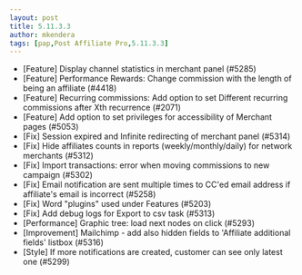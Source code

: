```yaml
---
layout: post
title: 5.11.3.3
author: mkendera
tags: [pap,Post Affiliate Pro,5.11.3.3]
---
```


- [Feature] Display channel statistics in merchant panel (#5285)
- [Feature] Performance Rewards: Change commission with the length of being an affiliate (#4418)
- [Feature] Recurring commissions: Add option to set Different recurring commissions after Xth recurrence (#2071)
- [Feature] Add option to set privileges for accessibility of Merchant pages (#5053)
- [Fix] Session expired and Infinite redirecting of merchant panel (#5314)
- [Fix] Hide affiliates counts in reports (weekly/monthly/daily) for network merchants (#5312)
- [Fix] Import transactions: error when moving commissions to new campaign (#5302)
- [Fix] Email notification are sent multiple times to CC'ed email address if affiliate's email is incorrect (#5258)
- [Fix] Word "plugins" used under Features (#5203)
- [Fix] Add debug logs for Export to csv task (#5313)
- [Performance] Graphic tree: load next nodes on click (#5293)
- [Improvement] Mailchimp - add also hidden fields to 'Affiliate additional fields' listbox (#5316)
- [Style] If more notifications are created, customer can see only latest one (#5299)
